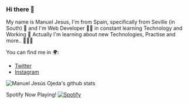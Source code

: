 ### Hi there 👋

My name is Manuel Jesus, I'm from Spain, specifically from Seville (in South) 🧡 and I'm Web Developer 👨‍💻 in constant learning Technology and Working 💪
Actually I'm learning about new Technologies, Practise and more.. 👨‍💻💪

You can find me in 🌍:

- [Twitter](https://twitter.com/mjesusoj)
- [Instagram](https://instagram.com/jesusojeda00)

<!--
**mjesusoj/mjesusoj** is a ✨ _special_ ✨ repository because its `README.md` (this file) appears on your GitHub profile.

Here are some ideas to get you started:

- 🔭 I’m currently working on ...
- 🌱 I’m currently learning ...
- 👯 I’m looking to collaborate on ...
- 🤔 I’m looking for help with ...
- 💬 Ask me about ...
- 📫 How to reach me: ...
- 😄 Pronouns: ...
- ⚡ Fun fact: ...
-->

![Manuel Jesús Ojeda's github stats](https://github-readme-stats.vercel.app/api?username=mjesusoj&show_icons=true&theme=dracula&hide_border=true)

Spotify Now Playing!
[![Spotify](https://spotify-playing-now-nine.vercel.app/api/spotify)](https://open.spotify.com/user/jesusminecrafter)
